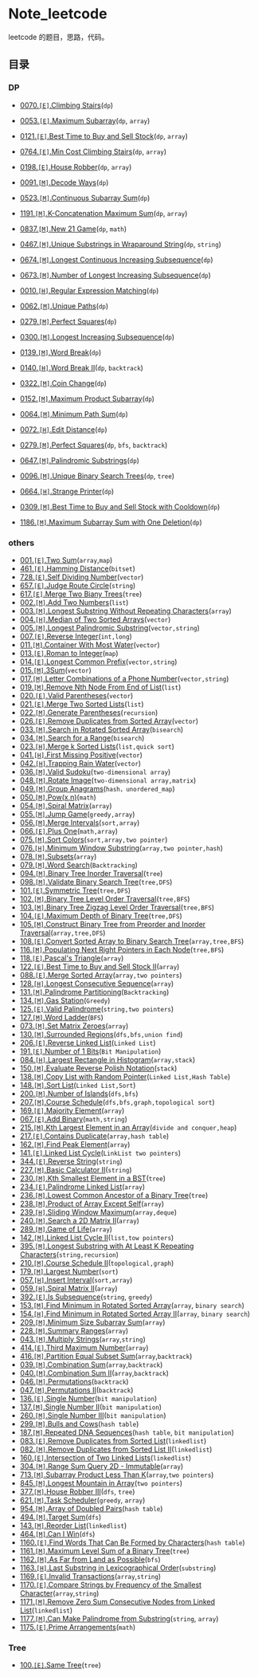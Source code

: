 # Note_leetcode

leetcode 的题目，思路，代码。

## 目录


### DP

 - [0070.`[E]`.Climbing Stairs](notes/070.md)(`dp`)
 - [0053.`[E]`.Maximum Subarray](notes/053.md)(`dp`, `array`)
 - [0121.`[E]`.Best Time to Buy and Sell Stock](notes/121.md)(`dp`, `array`)
 - [0764.`[E]`.Min Cost Climbing Stairs](notes/764.md)(`dp`, `array`)
 - [0198.`[E]`.House Robber](notes/198.md)(`dp`, `array`)
 - [0091.`[M]`.Decode Ways](notes/091.md)(`dp`)
 - [0523.`[M]`.Continuous Subarray Sum](notes/523.md)(`dp`)
 - [1191.`[M]`.K-Concatenation Maximum Sum](notes/1191.md)(`dp`, `array`)
 - [0837.`[M]`.New 21 Game](notes/0837.md)(`dp`, `math`)
 - [0467.`[M]`.Unique Substrings in Wraparound String](notes/0467.md)(`dp`, `string`)
 - [0674.`[M]`.Longest Continuous Increasing Subsequence](notes/0674.md)(`dp`)
 - [0673.`[M]`.Number of Longest Increasing Subsequence](notes/0673.md)(`dp`)

 - [0010.`[H]`.Regular Expression Matching](notes/010.md)(`dp`)
 - [0062.`[M]`.Unique Paths](notes/062.md)(`dp`)
 - [0279.`[M]`.Perfect Squares](notes/279.md)(`dp`)
 - [0300.`[M]`.Longest Increasing Subsequence](notes/300.md)(`dp`)
 - [0139.`[M]`.Word Break](notes/139.md)(`dp`)
 - [0140.`[H]`.Word Break II](notes/140.md)(`dp`, `backtrack`)
 - [0322.`[M]`.Coin Change](notes/322.md)(`dp`)
 - [0152.`[M]`.Maximum Product Subarray](notes/152.md)(`dp`)
 - [0064.`[M]`.Minimum Path Sum](notes/064.md)(`dp`)
 - [0072.`[H]`.Edit Distance](notes/072.md)(`dp`)
 - [0279.`[M]`.Perfect Squares](notes/279.md)(`dp`, `bfs`, `backtrack`)
 - [0647.`[M]`.Palindromic Substrings](notes/647.md)(`dp`)
 - [0096.`[M]`.Unique Binary Search Trees](notes/096.md)(`dp`, `tree`)
 - [0664.`[H]`.Strange Printer](notes/664.md)(`dp`)
 - [0309.`[M]`.Best Time to Buy and Sell Stock with Cooldown](notes/309.md)(`dp`)
 - [1186.`[M]`.Maximum Subarray Sum with One Deletion](notes/1175.md)(`dp`)

### others

 - [001.`[E]`.Two Sum](notes/001.md)(`array`,`map`)
 - [461.`[E]`.Hamming Distance](notes/461.md)(`bitset`)
 - [728.`[E]`.Self Dividing Number](notes/728.md)(`vector`)
 - [657.`[E]`.Judge Route Circle](notes/657.md)(`string`)
 - [617.`[E]`.Merge Two Biany Trees](notes/617.md)(`tree`)
 - [002.`[M]`.Add Two Numbers](notes/002.md)(`list`)
 - [003.`[M]`.Longest Substring Without Repeating Characters](notes/003.md)(`array`)
 - [004.`[H]`.Median of Two Sorted Arrays](notes/004.md)(`vector`)
 - [005.`[M]`.Longest Palindromic Substring](notes/005.md)(`vector,string`)
 - [007.`[E]`.Reverse Integer](notes/007.md)(`int,long`)
 - [011.`[M]`.Container With Most Water](notes/011.md)(`vector`)
 - [013.`[E]`.Roman to Integer](notes/013.md)(`map`)
 - [014.`[E]`.Longest Common Prefix](notes/014.md)(`vector,string`)
 - [015.`[M]`.3Sum](notes/015.md)(`vector`)
 - [017.`[M]`.Letter Combinations of a Phone Number](notes/017.md)(`vector,string`)
 - [019.`[M]`.Remove Nth Node From End of List](notes/019.md)(`list`)
 - [020.`[E]`.Valid Parentheses](notes/020.md)(`vector`)
 - [021.`[E]`.Merge Two Sorted Lists](notes/021.md)(`list`)
 - [022.`[M]`.Generate Parentheses](notes/022.md)(`recursion`)
 - [026.`[E]`.Remove Duplicates from Sorted Array](notes/026.md)(`vector`)
 - [033.`[M]`.Search in Rotated Sorted Array](notes/033.md)(`bisearch`)
 - [034.`[M]`.Search for a Range](notes/034.md)(`bisearch`)
 - [023.`[H]`.Merge k Sorted Lists](notes/023.md)(`list,quick sort`)
 - [041.`[H]`.First Missing Positive](notes/041.md)(`vector`)
 - [042.`[H]`.Trapping Rain Water](notes/042.md)(`vector`)
 - [036.`[M]`.Valid Sudoku](notes/036.md)(`two-dimensional array`)
 - [048.`[M]`.Rotate Image](notes/048.md)(`two-dimensional array,matrix`)
 - [049.`[M]`.Group Anagrams](notes/049.md)(`hash，unordered_map`)
 - [050.`[M]`.Pow(x,n)](notes/050.md)(`math`)
 - [054.`[M]`.Spiral Matrix](notes/054.md)(`array`)
 - [055.`[M]`.Jump Game](notes/055.md)(`greedy,array`)
 - [056.`[M]`.Merge Intervals](notes/056.md)(`sort,array`)
 - [066.`[E]`.Plus One](notes/066.md)(`math,array`)
 - [075.`[M]`.Sort Colors](notes/075.md)(`sort,array,two pointer`)
 - [076.`[H]`.Minimum Window Substring](notes/076.md)(`array,two pointer,hash`)
 - [078.`[M]`.Subsets](notes/078.md)(`array`)
 - [079.`[M]`.Word Search](notes/079.md)(`Backtracking`)
 - [094.`[M]`.Binary Tree Inorder Traversal](notes/094.md)(`tree`)
 - [098.`[M]`.Validate Binary Search Tree](notes/098.md)(`tree,DFS`)
 - [101.`[E]`.Symmetric Tree](notes/101.md)(`tree,DFS`)
 - [102.`[M]`.Binary Tree Level Order Traversal](notes/102.md)(`tree,BFS`)
 - [103.`[M]`.Binary Tree Zigzag Level Order Traversal](notes/103.md)(`tree,BFS`)
 - [104.`[E]`.Maximum Depth of Binary Tree](notes/104.md)(`tree,DFS`)
 - [105.`[M]`.Construct Binary Tree from Preorder and Inorder Traversal](notes/105.md)(`array,tree,DFS`)
 - [108.`[E]`.Convert Sorted Array to Binary Search Tree](notes/108.md)(`array,tree,BFS`)
 - [116.`[M]`.Populating Next Right Pointers in Each Node](notes/116.md)(`tree,BFS`)
 - [118.`[E]`.Pascal's Triangle](notes/118.md)(`array`)
 - [122.`[E]`.Best Time to Buy and Sell Stock II](notes/122.md)(`array`)
 - [088.`[E]`.Merge Sorted Array](notes/088.md)(`array,two pointers`)
 - [128.`[H]`.Longest Consecutive Sequence](notes/128.md)(`array`)
 - [131.`[M]`.Palindrome Partitioning](notes/131.md)(`Backtracking`)
 - [134.`[M]`.Gas Station](notes/134.md)(`Greedy`)
 - [125.`[E]`.Valid Palindrome](notes/125.md)(`string,two pointers`)
 - [127.`[M]`.Word Ladder](notes/127.md)(`BFS`)
 - [073.`[M]`.Set Matrix Zeroes](notes/073.md)(`array`)
 - [130.`[M]`.Surrounded Regions](notes/130.md)(`dfs,bfs,union find`)
 - [206.`[E]`.Reverse Linked List](notes/206.md)(`Linked List`)
 - [191.`[E]`.Number of 1 Bits](notes/191.md)(`Bit Manipulation`)
 - [084.`[H]`.Largest Rectangle in Histogram](notes/084.md)(`array,stack`)
 - [150.`[M]`.Evaluate Reverse Polish Notation](notes/150.md)(`stack`)
 - [138.`[M]`.Copy List with Random Pointer](notes/138.md)(`Linked List,Hash Table`)
 - [148.`[M]`.Sort List](notes/148.md)(`Linked List,Sort`)
 - [200.`[M]`.Number of Islands](notes/200.md)(`dfs,bfs`)
 - [207.`[M]`.Course Schedule](notes/207.md)(`dfs,bfs,graph,topological sort`)
 - [169.`[E]`.Majority Element](notes/169.md)(`array`)
 - [067.`[E]`.Add Binary](notes/067.md)(`math,string`)
 - [215.`[M]`.Kth Largest Element in an Array](notes/215.md)(`divide and conquer,heap`)
 - [217.`[E]`.Contains Duplicate](notes/217.md)(`array,hash table`)
 - [162.`[M]`.Find Peak Element](notes/162.md)(`array`)
 - [141.`[E]`.Linked List Cycle](notes/141.md)(`LinkList two pointers`)
 - [344.`[E]`.Reverse String](notes/344.md)(`string`)
 - [227.`[M]`.Basic Calculator II](notes/227.md)(`string`)
 - [230.`[M]`.Kth Smallest Element in a BST](notes/230.md)(`tree`)
 - [234.`[E]`.Palindrome Linked List](notes/234.md)(`array`)
 - [236.`[M]`.Lowest Common Ancestor of a Binary Tree](notes/236.md)(`tree`)
 - [238.`[M]`.Product of Array Except Self](notes/238.md)(`array`)
 - [239.`[H]`.Sliding Window Maximum](notes/239.md)(`array,deque`)
 - [240.`[M]`.Search a 2D Matrix II](notes/240.md)(`array`)
 - [289.`[M]`.Game of Life](notes/289.md)(`array`)
 - [142.`[M]`.Linked List Cycle II](notes/142.md)(`list,tow pointers`)
 - [395.`[M]`.Longest Substring with At Least K Repeating Characters](notes/395.md)(`string,recursion`)
 - [210.`[M]`.Course Schedule II](notes/210.md)(`topological,graph`)
 - [179.`[M]`.Largest Number](notes/179.md)(`sort`)
 - [057.`[H]`.Insert Interval](notes/057.md)(`sort,array`)
 - [059.`[H]`.Spiral Matrix II](notes/059.md)(`array`)
 - [392.`[E]`.Is Subsequence](notes/392.md)(`string`, `greedy`)
 - [153.`[M]`.Find Minimum in Rotated Sorted Array](notes/153.md)(`array`, `binary search`)
 - [154.`[H]`.Find Minimum in Rotated Sorted Array II](notes/154.md)(`array`, `binary search`)
 - [209.`[M]`.Minimum Size Subarray Sum](notes/209.md)(`array`)
 - [228.`[M]`.Summary Ranges](notes/228.md)(`array`)
 - [043.`[M]`.Multiply Strings](notes/043.md)(`array`,`string`)
 - [414.`[E]`.Third Maximum Number](notes/414.md)(`array`)
 - [416.`[M]`.Partition Equal Subset Sum](notes/416.md)(`array`,`backtrack`)
 - [039.`[M]`.Combination Sum](notes/039.md)(`array`,`backtrack`)
 - [040.`[M]`.Combination Sum II](notes/040.md)(`array`,`backtrack`)
 - [046.`[M]`.Permutations](notes/046.md)(`backtrack`)
 - [047.`[M]`.Permutations II](notes/047.md)(`backtrack`)
 - [136.`[E]`.Single Number](notes/136.md)(`bit manipulation`)
 - [137.`[M]`.Single Number II](notes/137.md)(`bit manipulation`)
 - [260.`[M]`.Single Number III](notes/260.md)(`bit manipulation`)
 - [299.`[M]`.Bulls and Cows](notes/299.md)(`hash table`)
 - [187.`[M]`.Repeated DNA Sequences](notes/187.md)(`hash table`, `bit manipulation`)
 - [083.`[E]`.Remove Duplicates from Sorted List](notes/083.md)(`linkedlist`)
 - [082.`[M]`.Remove Duplicates from Sorted List II](notes/082.md)(`linkedlist`)
 - [160.`[E]`.Intersection of Two Linked Lists](notes/160.md)(`linkedlist`)
 - [304.`[M]`.Range Sum Query 2D - Immutable](notes/304.md)(`array`)
 - [713.`[M]`.Subarray Product Less Than K](notes/713.md)(`array`,`two pointers`)
 - [845.`[M]`.Longest Mountain in Array](notes/845.md)(`two pointers`)
 - [377.`[M]`.House Robber III](notes/377.md)(`dfs`, `tree`)
 - [621.`[M]`.Task Scheduler](notes/621.md)(`greedy`, `array`)
 - [954.`[M]`.Array of Doubled Pairs](notes/954.md)(`hash table`)
 - [494.`[M]`.Target Sum](notes/494.md)(`dfs`)
 - [143.`[M]`.Reorder List](notes/143.md)(`linkedlist`)
 - [464.`[M]`.Can I Win](notes/464.md)(`dfs`)
 - [1160.`[E]`.Find Words That Can Be Formed by Characters](notes/1160.md)(`hash table`)
 - [1161.`[M]`.Maximum Level Sum of a Binary Tree](notes/1161.md)(`tree`)
 - [1162.`[M]`.As Far from Land as Possible](notes/1162.md)(`bfs`)
 - [1163.`[H]`.Last Substring in Lexicographical Order](notes/1163.md)(`substring`)
 - [1169.`[E]`.Invalid Transactions](notes/1169.md)(`array`,`string`)
 - [1170.`[E]`.Compare Strings by Frequency of the Smallest Character](notes/1170.md)(`array`,`string`)
 - [1171.`[M]`.Remove Zero Sum Consecutive Nodes from Linked List](notes/1171.md)(`linkedlist`)
 - [1177.`[M]`.Can Make Palindrome from Substring](notes/1177.md)(`string`, `array`)
 - [1175.`[E]`.Prime Arrangements](notes/1175.md)(`math`)

### Tree

 - [100.`[E]`.Same Tree](notes/100.md)(`tree`)

